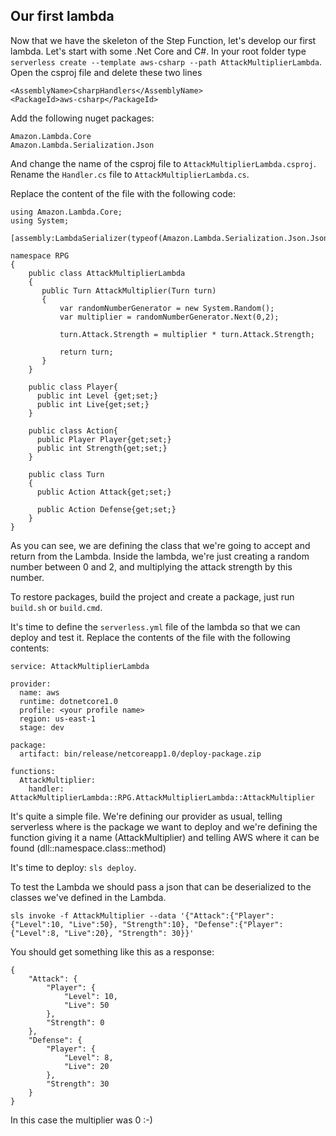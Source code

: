 ## Our first lambda

Now that we have the skeleton of the Step Function, let's develop our first lambda. Let's start with some .Net Core and C#. In your root folder type `serverless create --template aws-csharp --path AttackMultiplierLambda`. Open the csproj file and delete these two lines
```
<AssemblyName>CsharpHandlers</AssemblyName>
<PackageId>aws-csharp</PackageId>
```

Add the following nuget packages:
```
Amazon.Lambda.Core
Amazon.Lambda.Serialization.Json
```

And change the name of the csproj file to `AttackMultiplierLambda.csproj`. Rename the `Handler.cs` file to `AttackMultiplierLambda.cs`.

Replace the content of the file with the following code:

```
using Amazon.Lambda.Core;
using System;

[assembly:LambdaSerializer(typeof(Amazon.Lambda.Serialization.Json.JsonSerializer))]

namespace RPG
{
    public class AttackMultiplierLambda
    {
       public Turn AttackMultiplier(Turn turn)
       {
           var randomNumberGenerator = new System.Random();
           var multiplier = randomNumberGenerator.Next(0,2);

           turn.Attack.Strength = multiplier * turn.Attack.Strength;

           return turn;
       }
    }

    public class Player{
      public int Level {get;set;}
      public int Live{get;set;}
    }

    public class Action{
      public Player Player{get;set;}
      public int Strength{get;set;}
    }

    public class Turn
    {
      public Action Attack{get;set;}

      public Action Defense{get;set;}
    }
}
```
As you can see, we are defining the class that we're going to accept and return from the Lambda. Inside the lambda, we're just creating a random number between 0 and 2, and multiplying the attack strength by this number.

To restore packages, build the project and create a package, just run `build.sh` or `build.cmd`.

It's time to define the `serverless.yml` file of the lambda so that we can deploy and test it. Replace the contents of the file with the following contents:

```
service: AttackMultiplierLambda

provider:
  name: aws
  runtime: dotnetcore1.0
  profile: <your profile name>
  region: us-east-1
  stage: dev

package:
  artifact: bin/release/netcoreapp1.0/deploy-package.zip

functions:
  AttackMultiplier:
    handler: AttackMultiplierLambda::RPG.AttackMultiplierLambda::AttackMultiplier
```

It's quite a simple file. We're defining our provider as usual, telling serverless where is the package we want to deploy and we're defining the function giving it a name (AttackMultiplier) and telling AWS where it can be found (dll::namespace.class::method)

It's time to deploy: `sls deploy`.

To test the Lambda we should pass a json that can be deserialized to the classes we've defined in the Lambda. 

`sls invoke -f AttackMultiplier --data '{"Attack":{"Player":{"Level":10, "Live":50}, "Strength":10}, "Defense":{"Player":{"Level":8, "Live":20}, "Strength": 30}}'`

You should get something like this as a response:
```
{
    "Attack": {
        "Player": {
            "Level": 10,
            "Live": 50
        },
        "Strength": 0
    },
    "Defense": {
        "Player": {
            "Level": 8,
            "Live": 20
        },
        "Strength": 30
    }
}
```

In this case the multiplier was 0 :-)
